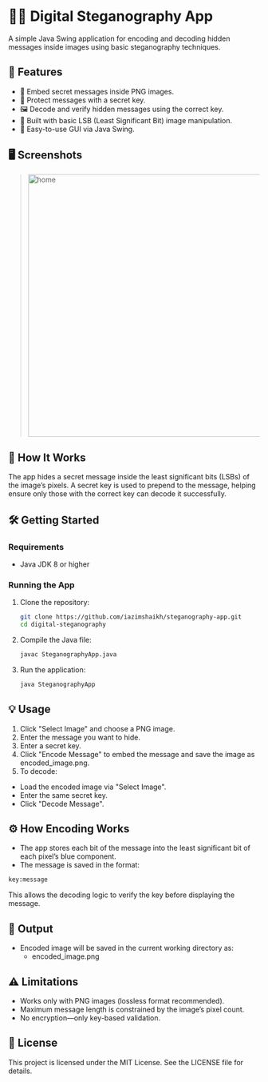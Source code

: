 # 🕵️‍♂️ Digital Steganography App

A simple Java Swing application for encoding and decoding hidden messages inside images using basic steganography techniques.

## 📌 Features

- 🔐 Embed secret messages inside PNG images.
- 🔑 Protect messages with a secret key.
- 🖼️ Decode and verify hidden messages using the correct key.
- 🧠 Built with basic LSB (Least Significant Bit) image manipulation.
- 🧪 Easy-to-use GUI via Java Swing.

## 🖥️ Screenshots

> <img width="733" height="525" alt="home" src="https://github.com/user-attachments/assets/5e2e8d11-90b8-4ff4-a895-3cbbe8aa708e" />


## 🚀 How It Works

The app hides a secret message inside the least significant bits (LSBs) of the image’s pixels. A secret key is used to prepend to the message, helping ensure only those with the correct key can decode it successfully.

## 🛠️ Getting Started

### Requirements

- Java JDK 8 or higher

### Running the App

1. Clone the repository:

   ```bash
   git clone https://github.com/iazimshaikh/steganography-app.git
   cd digital-steganography
   ```

2. Compile the Java file:
   
   ```bash
   javac SteganographyApp.java
   ```

4. Run the application:
   
   ```bash
   java SteganographyApp
   ```

## 💡 Usage
1. Click "Select Image" and choose a PNG image.
2. Enter the message you want to hide.
3. Enter a secret key.
4. Click "Encode Message" to embed the message and save the image as encoded_image.png.
5. To decode:
  - Load the encoded image via "Select Image".
  - Enter the same secret key.
  - Click "Decode Message".

## ⚙️ How Encoding Works
- The app stores each bit of the message into the least significant bit of each pixel’s blue component.
- The message is saved in the format:
```bash
key:message
``` 
This allows the decoding logic to verify the key before displaying the message.

## 📂 Output
- Encoded image will be saved in the current working directory as:
  - encoded_image.png

## ⚠️ Limitations
- Works only with PNG images (lossless format recommended).
- Maximum message length is constrained by the image’s pixel count.
- No encryption—only key-based validation.

## 📃 License
This project is licensed under the MIT License. See the LICENSE file for details.

